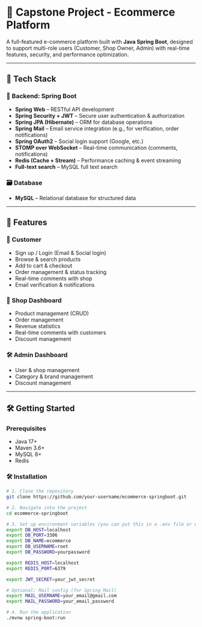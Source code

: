 # 🛒 Capstone Project - Ecommerce Platform

A full-featured e-commerce platform built with **Java Spring Boot**, designed to support multi-role users (Customer, Shop Owner, Admin) with real-time features, security, and performance optimization.

---

## 🚀 Tech Stack

### 🧠 Backend: Spring Boot
- **Spring Web** – RESTful API development  
- **Spring Security + JWT** – Secure user authentication & authorization  
- **Spring JPA (Hibernate)** – ORM for database operations  
- **Spring Mail** – Email service integration (e.g., for verification, order notifications)  
- **Spring OAuth2** – Social login support (Google, etc.)  
- **STOMP over WebSocket** – Real-time communication (comments, notifications)  
- **Redis (Cache + Stream)** – Performance caching & event streaming  
- **Full-text search** – MySQL full text search

### 🗃️ Database
- **MySQL** – Relational database for structured data  

---

## 🎯 Features

### 👤 Customer
- Sign up / Login (Email & Social login)
- Browse & search products
- Add to cart & checkout
- Order management & status tracking
- Real-time comments with shop
- Email verification & notifications

### 🏬 Shop Dashboard
- Product management (CRUD)
- Order management
- Revenue statistics
- Real-time comments with customers
- Discount management

### 🛠️ Admin Dashboard
- User & shop management
- Category & brand management
- Discount management

---

## 🛠️ Getting Started

### Prerequisites
- Java 17+
- Maven 3.6+
- MySQL 8+
- Redis

### 🛠️ Installation

```bash
# 1. Clone the repository
git clone https://github.com/your-username/ecommerce-springboot.git

# 2. Navigate into the project
cd ecommerce-springboot

# 3. Set up environment variables (you can put this in a .env file or export manually)
export DB_HOST=localhost
export DB_PORT=3306
export DB_NAME=ecommerce
export DB_USERNAME=root
export DB_PASSWORD=yourpassword

export REDIS_HOST=localhost
export REDIS_PORT=6379

export JWT_SECRET=your_jwt_secret

# Optional: Mail config (for Spring Mail)
export MAIL_USERNAME=your_email@gmail.com
export MAIL_PASSWORD=your_email_password

# 4. Run the application
./mvnw spring-boot:run

